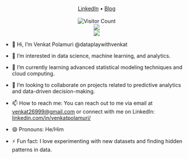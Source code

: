 <p align="center">
	<a href=https://www.linkedin.com/in/venkatpolamuri />LinkedIn</a> • 
	<a href=https://medium.com/@venkat26999 />Blog</a> 
	<br>
	<br>
	<img src="https://profile-counter.glitch.me/{dataplaywithvenkat}/count.svg" alt="Visitor Count" />
	<br>
	<img src="https://github.com/dataplaywithvenkat/stats/blob/generated/overview-dark.svg"/>
	<br>
	<img src="https://github.com/dataplaywithvenkat/stats/blob/generated/overview-dark.svg"/>
<!-- 	<br>
	<img src="https://github.com/dataplaywithvenkat/stats/blob/generated/languages-dark.svg"/> -->
</p>


- 👋 Hi, I’m Venkat Polamuri @dataplaywithvenkat 

- 👀 I’m interested in data science, machine learning, and analytics.

- 🌱 I’m currently learning advanced statistical modeling techniques and cloud computing.

- 💞️ I’m looking to collaborate on projects related to predictive analytics and data-driven decision-making.

- 📫 How to reach me: You can reach out to me via email at venkat26999@gmail.com or connect with me on LinkedIn: [linkedin.com/in/venkatpolamuri/](https://www.linkedin.com/in/venkatpolamuri/)

- 😄 Pronouns: He/Him

- ⚡ Fun fact: I love experimenting with new datasets and finding hidden patterns in data.


<!---
dataplaywithvenkat/dataplaywithvenkat is a ✨ special ✨ repository because its `README.md` (this file) appears on your GitHub profile.
You can click the Preview link to take a look at your changes.
--->

